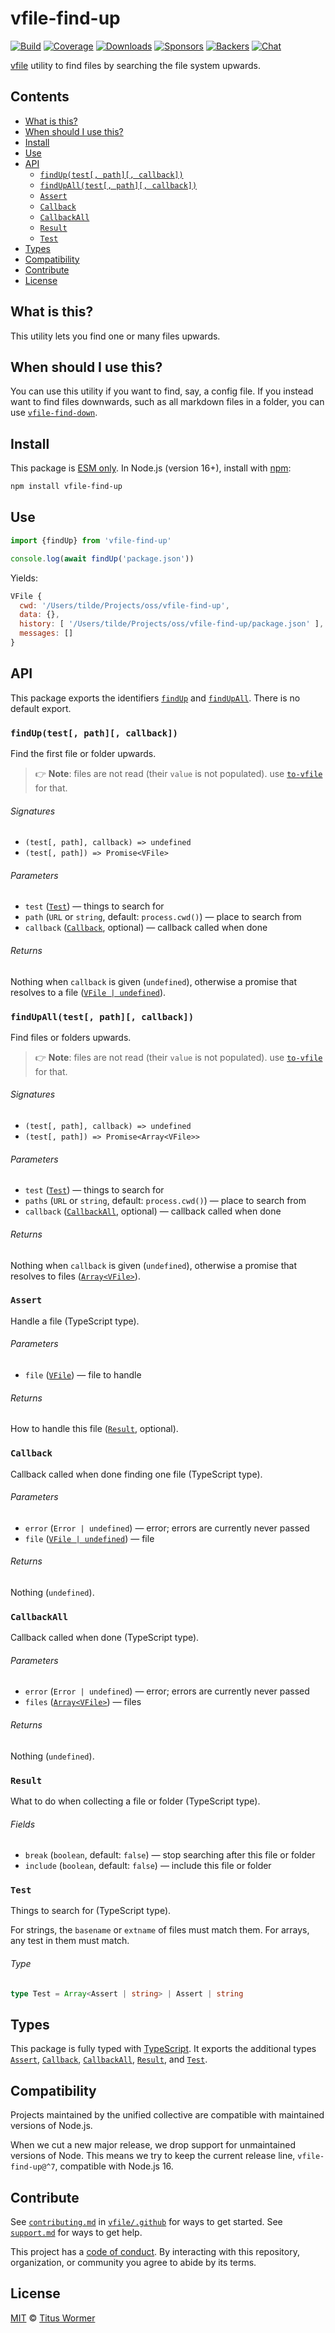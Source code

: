# vfile-find-up

[![Build][build-badge]][build]
[![Coverage][coverage-badge]][coverage]
[![Downloads][downloads-badge]][downloads]
[![Sponsors][sponsors-badge]][collective]
[![Backers][backers-badge]][collective]
[![Chat][chat-badge]][chat]

[vfile][] utility to find files by searching the file system upwards.

## Contents

*   [What is this?](#what-is-this)
*   [When should I use this?](#when-should-i-use-this)
*   [Install](#install)
*   [Use](#use)
*   [API](#api)
    *   [`findUp(test[, path][, callback])`](#finduptest-path-callback)
    *   [`findUpAll(test[, path][, callback])`](#findupalltest-path-callback)
    *   [`Assert`](#assert)
    *   [`Callback`](#callback)
    *   [`CallbackAll`](#callbackall)
    *   [`Result`](#result)
    *   [`Test`](#test)
*   [Types](#types)
*   [Compatibility](#compatibility)
*   [Contribute](#contribute)
*   [License](#license)

## What is this?

This utility lets you find one or many files upwards.

## When should I use this?

You can use this utility if you want to find, say, a config file.
If you instead want to find files downwards, such as all markdown files in a
folder, you can use [`vfile-find-down`][vfile-find-down].

## Install

This package is [ESM only][esm].
In Node.js (version 16+), install with [npm][]:

```sh
npm install vfile-find-up
```

## Use

```js
import {findUp} from 'vfile-find-up'

console.log(await findUp('package.json'))
```

Yields:

```js
VFile {
  cwd: '/Users/tilde/Projects/oss/vfile-find-up',
  data: {},
  history: [ '/Users/tilde/Projects/oss/vfile-find-up/package.json' ],
  messages: []
}
```

## API

This package exports the identifiers [`findUp`][api-find-up] and
[`findUpAll`][api-find-up-all].
There is no default export.

### `findUp(test[, path][, callback])`

Find the first file or folder upwards.

> 👉 **Note**: files are not read (their `value` is not populated).
> use [`to-vfile`][to-vfile] for that.

###### Signatures

*   `(test[, path], callback) => undefined`
*   `(test[, path]) => Promise<VFile>`

###### Parameters

*   `test` ([`Test`][api-test])
    — things to search for
*   `path` (`URL` or `string`, default: `process.cwd()`)
    — place to search from
*   `callback` ([`Callback`][api-callback], optional)
    — callback called when done

###### Returns

Nothing when `callback` is given (`undefined`), otherwise a promise that
resolves to a file ([`VFile | undefined`][vfile]).

### `findUpAll(test[, path][, callback])`

Find files or folders upwards.

> 👉 **Note**: files are not read (their `value` is not populated).
> use [`to-vfile`][to-vfile] for that.

###### Signatures

*   `(test[, path], callback) => undefined`
*   `(test[, path]) => Promise<Array<VFile>>`

###### Parameters

*   `test` ([`Test`][api-test])
    — things to search for
*   `paths` (`URL` or `string`, default: `process.cwd()`)
    — place to search from
*   `callback` ([`CallbackAll`][api-callback-all], optional)
    — callback called when done

###### Returns

Nothing when `callback` is given (`undefined`), otherwise a promise that
resolves to files ([`Array<VFile>`][vfile]).

### `Assert`

Handle a file (TypeScript type).

###### Parameters

*   `file` ([`VFile`][vfile])
    — file to handle

###### Returns

How to handle this file ([`Result`][api-result], optional).

### `Callback`

Callback called when done finding one file (TypeScript type).

###### Parameters

*   `error` (`Error | undefined`)
    — error; errors are currently never passed
*   `file` ([`VFile | undefined`][vfile])
    — file

###### Returns

Nothing (`undefined`).

### `CallbackAll`

Callback called when done (TypeScript type).

###### Parameters

*   `error` (`Error | undefined`)
    — error; errors are currently never passed
*   `files` ([`Array<VFile>`][vfile])
    — files

###### Returns

Nothing (`undefined`).

### `Result`

What to do when collecting a file or folder (TypeScript type).

###### Fields

*   `break` (`boolean`, default: `false`)
    — stop searching after this file or folder
*   `include` (`boolean`, default: `false`)
    — include this file or folder

### `Test`

Things to search for (TypeScript type).

For strings, the `basename` or `extname` of files must match them.
For arrays, any test in them must match.

###### Type

```ts
type Test = Array<Assert | string> | Assert | string
```

## Types

This package is fully typed with [TypeScript][].
It exports the additional types
[`Assert`][api-assert],
[`Callback`][api-callback],
[`CallbackAll`][api-callback-all],
[`Result`][api-result], and
[`Test`][api-test].

## Compatibility

Projects maintained by the unified collective are compatible with maintained
versions of Node.js.

When we cut a new major release, we drop support for unmaintained versions of
Node.
This means we try to keep the current release line, `vfile-find-up@^7`,
compatible with Node.js 16.

## Contribute

See [`contributing.md`][contributing] in [`vfile/.github`][health] for ways to
get started.
See [`support.md`][support] for ways to get help.

This project has a [code of conduct][coc].
By interacting with this repository, organization, or community you agree to
abide by its terms.

## License

[MIT][license] © [Titus Wormer][author]

<!-- Definitions -->

[build-badge]: https://github.com/vfile/vfile-find-up/workflows/main/badge.svg

[build]: https://github.com/vfile/vfile-find-up/actions

[coverage-badge]: https://img.shields.io/codecov/c/github/vfile/vfile-find-up.svg

[coverage]: https://codecov.io/github/vfile/vfile-find-up

[downloads-badge]: https://img.shields.io/npm/dm/vfile-find-up.svg

[downloads]: https://www.npmjs.com/package/vfile-find-up

[sponsors-badge]: https://opencollective.com/unified/sponsors/badge.svg

[backers-badge]: https://opencollective.com/unified/backers/badge.svg

[collective]: https://opencollective.com/unified

[chat-badge]: https://img.shields.io/badge/chat-discussions-success.svg

[chat]: https://github.com/vfile/vfile/discussions

[npm]: https://docs.npmjs.com/cli/install

[esm]: https://gist.github.com/sindresorhus/a39789f98801d908bbc7ff3ecc99d99c

[typescript]: https://www.typescriptlang.org

[contributing]: https://github.com/vfile/.github/blob/main/contributing.md

[support]: https://github.com/vfile/.github/blob/main/support.md

[health]: https://github.com/vfile/.github

[coc]: https://github.com/vfile/.github/blob/main/code-of-conduct.md

[license]: license

[author]: https://wooorm.com

[vfile]: https://github.com/vfile/vfile

[to-vfile]: https://github.com/vfile/to-vfile

[vfile-find-down]: https://github.com/vfile/vfile-find-down

[api-find-up]: #finduptest-path-callback

[api-find-up-all]: #findupalltest-path-callback

[api-assert]: #assert

[api-callback]: #callback

[api-callback-all]: #callbackall

[api-result]: #result

[api-test]: #test
